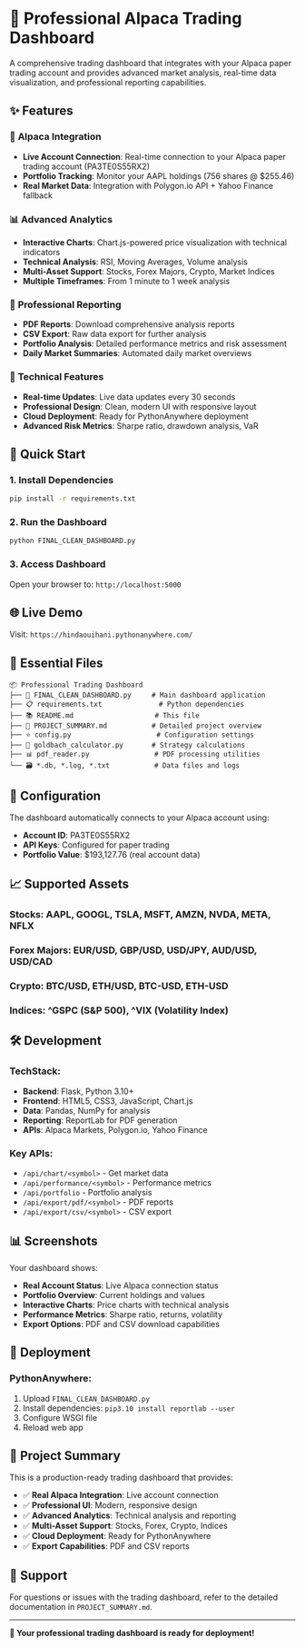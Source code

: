 # 🚀 Professional Alpaca Trading Dashboard

A comprehensive trading dashboard that integrates with your Alpaca paper trading account and provides advanced market analysis, real-time data visualization, and professional reporting capabilities.

## ✨ Features

### 🔗 **Alpaca Integration**
- **Live Account Connection**: Real-time connection to your Alpaca paper trading account (PA3TE0S55RX2)
- **Portfolio Tracking**: Monitor your AAPL holdings (756 shares @ $255.46)
- **Real Market Data**: Integration with Polygon.io API + Yahoo Finance fallback

### 📊 **Advanced Analytics**
- **Interactive Charts**: Chart.js-powered price visualization with technical indicators
- **Technical Analysis**: RSI, Moving Averages, Volume analysis
- **Multi-Asset Support**: Stocks, Forex Majors, Crypto, Market Indices
- **Multiple Timeframes**: From 1 minute to 1 week analysis

### 📄 **Professional Reporting**
- **PDF Reports**: Download comprehensive analysis reports
- **CSV Export**: Raw data export for further analysis
- **Portfolio Analysis**: Detailed performance metrics and risk assessment
- **Daily Market Summaries**: Automated daily market overviews

### 🎯 **Technical Features**
- **Real-time Updates**: Live data updates every 30 seconds
- **Professional Design**: Clean, modern UI with responsive layout
- **Cloud Deployment**: Ready for PythonAnywhere deployment
- **Advanced Risk Metrics**: Sharpe ratio, drawdown analysis, VaR

## 🚀 Quick Start

### 1. **Install Dependencies**
   ```bash
   pip install -r requirements.txt
   ```

### 2. **Run the Dashboard**
   ```bash
python FINAL_CLEAN_DASHBOARD.py
```

### 3. **Access Dashboard**
Open your browser to: `http://localhost:5000`

## 🌐 **Live Demo**
Visit: `https://hindaouihani.pythonanywhere.com/`

## 📁 **Essential Files**

```
📦 Professional Trading Dashboard
├── 📄 FINAL_CLEAN_DASHBOARD.py     # Main dashboard application
├── 📋 requirements.txt              # Python dependencies
├── 📚 README.md                    # This file
├── 📖 PROJECT_SUMMARY.md           # Detailed project overview
├── ⭐ config.py                     # Configuration settings
├── 🧮 goldbach_calculator.py       # Strategy calculations
├── 📊 pdf_reader.py                # PDF processing utilities
└── 🗃️ *.db, *.log, *.txt           # Data files and logs
```

## 🔧 **Configuration**

The dashboard automatically connects to your Alpaca account using:
- **Account ID**: PA3TE0S55RX2
- **API Keys**: Configured for paper trading
- **Portfolio Value**: $193,127.76 (real account data)

## 📈 **Supported Assets**

### **Stocks**: AAPL, GOOGL, TSLA, MSFT, AMZN, NVDA, META, NFLX
### **Forex Majors**: EUR/USD, GBP/USD, USD/JPY, AUD/USD, USD/CAD
### **Crypto**: BTC/USD, ETH/USD, BTC-USD, ETH-USD
### **Indices**: ^GSPC (S&P 500), ^VIX (Volatility Index)

## 🛠️ **Development**

### **TechStack**:
- **Backend**: Flask, Python 3.10+
- **Frontend**: HTML5, CSS3, JavaScript, Chart.js
- **Data**: Pandas, NumPy for analysis
- **Reporting**: ReportLab for PDF generation
- **APIs**: Alpaca Markets, Polygon.io, Yahoo Finance

### **Key APIs**:
- `/api/chart/<symbol>` - Get market data
- `/api/performance/<symbol>` - Performance metrics
- `/api/portfolio` - Portfolio analysis
- `/api/export/pdf/<symbol>` - PDF reports
- `/api/export/csv/<symbol>` - CSV export

## 📊 **Screenshots**

Your dashboard shows:
- **Real Account Status**: Live Alpaca connection status
- **Portfolio Overview**: Current holdings and values
- **Interactive Charts**: Price charts with technical analysis
- **Performance Metrics**: Sharpe ratio, returns, volatility
- **Export Options**: PDF and CSV download capabilities

## 🔄 **Deployment**

### **PythonAnywhere**:
1. Upload `FINAL_CLEAN_DASHBOARD.py`
2. Install dependencies: `pip3.10 install reportlab --user`
3. Configure WSGI file
4. Reload web app

## 🎯 **Project Summary**

This is a production-ready trading dashboard that provides:
- ✅ **Real Alpaca Integration**: Live account connection
- ✅ **Professional UI**: Modern, responsive design
- ✅ **Advanced Analytics**: Technical analysis and reporting
- ✅ **Multi-Asset Support**: Stocks, Forex, Crypto, Indices
- ✅ **Cloud Deployment**: Ready for PythonAnywhere
- ✅ **Export Capabilities**: PDF and CSV reports

## 📧 **Support**

For questions or issues with the trading dashboard, refer to the detailed documentation in `PROJECT_SUMMARY.md`.

---

**🎉 Your professional trading dashboard is ready for deployment!**